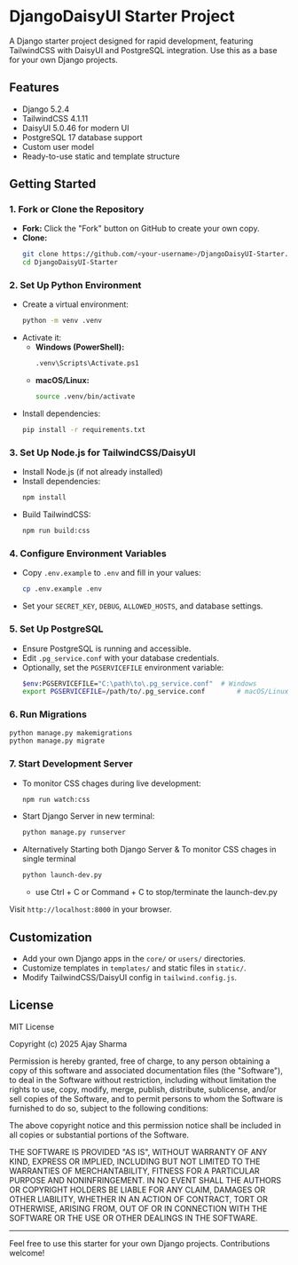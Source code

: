 # DjangoDaisyUI Starter Project

A Django starter project designed for rapid development, featuring TailwindCSS with DaisyUI and PostgreSQL integration. Use this as a base for your own Django projects.

## Features
- Django 5.2.4
- TailwindCSS 4.1.11
- DaisyUI 5.0.46 for modern UI
- PostgreSQL 17 database support
- Custom user model
- Ready-to-use static and template structure

## Getting Started

### 1. Fork or Clone the Repository

- **Fork:** Click the "Fork" button on GitHub to create your own copy.
- **Clone:**
  ```sh
  git clone https://github.com/<your-username>/DjangoDaisyUI-Starter.git
  cd DjangoDaisyUI-Starter
  ```

### 2. Set Up Python Environment

- Create a virtual environment:
  ```sh
  python -m venv .venv
  ```
- Activate it:
  - **Windows (PowerShell):**
    ```sh
    .venv\Scripts\Activate.ps1
    ```
  - **macOS/Linux:**
    ```sh
    source .venv/bin/activate
    ```
- Install dependencies:
  ```sh
  pip install -r requirements.txt
  ```

### 3. Set Up Node.js for TailwindCSS/DaisyUI

- Install Node.js (if not already installed)
- Install dependencies:
  ```sh
  npm install
  ```
- Build TailwindCSS:
  ```sh
  npm run build:css
  ```


### 4. Configure Environment Variables

- Copy `.env.example` to `.env` and fill in your values:
  ```sh
  cp .env.example .env
  ```
- Set your `SECRET_KEY`, `DEBUG`, `ALLOWED_HOSTS`, and database settings.

### 5. Set Up PostgreSQL

- Ensure PostgreSQL is running and accessible.
- Edit `.pg_service.conf` with your database credentials.
- Optionally, set the `PGSERVICEFILE` environment variable:
  ```sh
  $env:PGSERVICEFILE="C:\path\to\.pg_service.conf"  # Windows
  export PGSERVICEFILE=/path/to/.pg_service.conf        # macOS/Linux
  ```

### 6. Run Migrations

```sh
python manage.py makemigrations
python manage.py migrate
```

### 7. Start Development Server

- To monitor CSS chages during live development:
  ```sh
  npm run watch:css
  ```

- Start Django Server in new terminal:
  ```sh
  python manage.py runserver
  ```

- Alternatively Starting both Django Server & To monitor CSS chages in single terminal
  ```sh
  python launch-dev.py
  ``` 
  - use Ctrl + C or Command + C to stop/terminate the launch-dev.py

Visit `http://localhost:8000` in your browser.

## Customization
- Add your own Django apps in the `core/` or `users/` directories.
- Customize templates in `templates/` and static files in `static/`.
- Modify TailwindCSS/DaisyUI config in `tailwind.config.js`.

## License
MIT License

Copyright (c) 2025 Ajay Sharma

Permission is hereby granted, free of charge, to any person obtaining a copy
of this software and associated documentation files (the "Software"), to deal
in the Software without restriction, including without limitation the rights
to use, copy, modify, merge, publish, distribute, sublicense, and/or sell
copies of the Software, and to permit persons to whom the Software is
furnished to do so, subject to the following conditions:

The above copyright notice and this permission notice shall be included in all
copies or substantial portions of the Software.

THE SOFTWARE IS PROVIDED "AS IS", WITHOUT WARRANTY OF ANY KIND, EXPRESS OR
IMPLIED, INCLUDING BUT NOT LIMITED TO THE WARRANTIES OF MERCHANTABILITY,
FITNESS FOR A PARTICULAR PURPOSE AND NONINFRINGEMENT. IN NO EVENT SHALL THE
AUTHORS OR COPYRIGHT HOLDERS BE LIABLE FOR ANY CLAIM, DAMAGES OR OTHER
LIABILITY, WHETHER IN AN ACTION OF CONTRACT, TORT OR OTHERWISE, ARISING FROM,
OUT OF OR IN CONNECTION WITH THE SOFTWARE OR THE USE OR OTHER DEALINGS IN THE
SOFTWARE.

---

Feel free to use this starter for your own Django projects. Contributions welcome!
